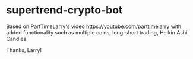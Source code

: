 # supertrend-crypto-bot

Based on PartTimeLarry's video https://youtube.com/parttimelarry with added functionality such as multiple coins, long-short trading, Heikin Ashi Candles.

Thanks, Larry!

